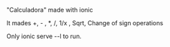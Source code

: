 "Calculadora" made with ionic

It mades +, - , *, /, 1/x , Sqrt, Change of sign operations

Only ionic serve --l to run.



